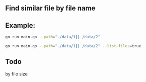## Find similar file by file name

## Example:

```bash
go run main.go --path="./data/1||./data/2"

go run main.go --path="./data/1||./data/2" --list-files=true
```

## Todo

by file size

